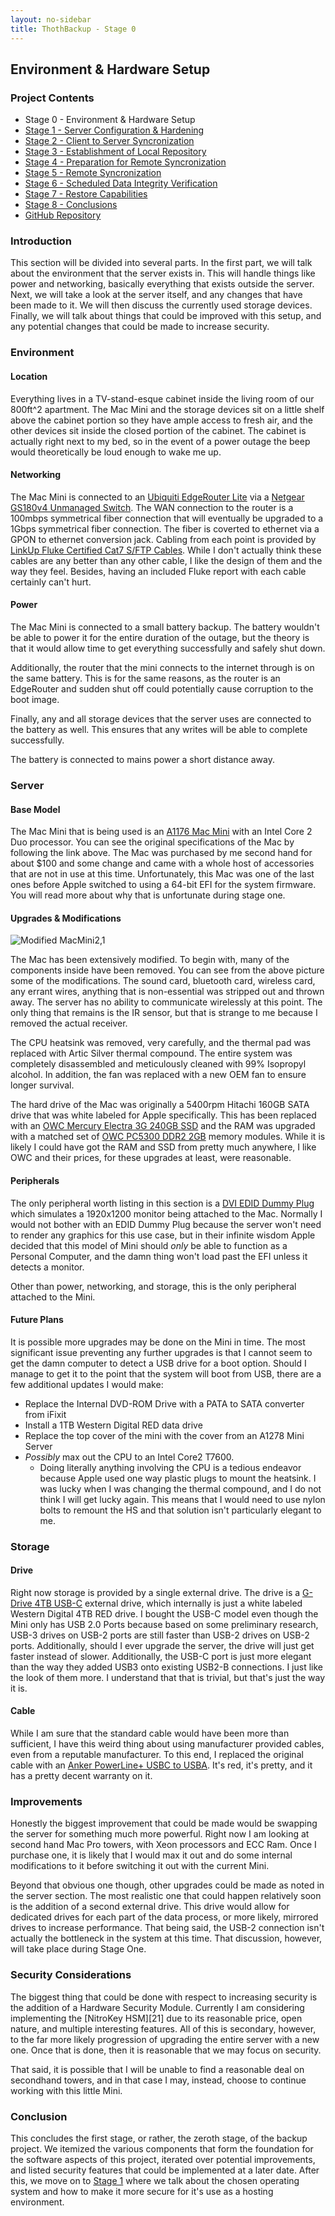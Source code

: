 ```yaml
---
layout: no-sidebar
title: ThothBackup - Stage 0
---
```


## Environment & Hardware Setup ##

### Project Contents ###
* Stage 0 - Environment & Hardware Setup
* [Stage 1 - Server Configuration & Hardening][2]
* [Stage 2 - Client to Server Syncronization][3]
* [Stage 3 - Establishment of Local Repository][4]
* [Stage 4 - Preparation for Remote Syncronization][5]
* [Stage 5 - Remote Syncronization][6]
* [Stage 6 - Scheduled Data Integrity Verification][7]
* [Stage 7 - Restore Capabilities][8]
* [Stage 8 - Conclusions][9]
* [GitHub Repository][10]

### Introduction ###
This section will be divided into several parts. In the first part, we will talk
about the environment that the server exists in. This will handle things like
power and networking, basically everything that exists outside the server. Next,
we will take a look at the server itself, and any changes that have been made to
it. We will then discuss the currently used storage devices. Finally, we will
talk about things that could be improved with this setup, and any potential
changes that could be made to increase security.

### Environment ####

#### Location ####
Everything lives in a TV-stand-esque cabinet inside the living room of our
800ft^2 apartment. The Mac Mini and the storage devices sit on a little shelf
above the cabinet portion so they have ample access to fresh air, and the
other devices sit inside the closed portion of the cabinet. The cabinet is
actually right next to my bed, so in the event of a power outage the beep would
theoretically be loud enough to wake me up.

#### Networking ####
The Mac Mini is connected to an [Ubiquiti EdgeRouter Lite][11] via a
[Netgear GS180v4 Unmanaged Switch][12]. The WAN connection to the router is a
100mbps symmetrical fiber connection that will eventually be upgraded to a 1Gbps
symmetrical fiber connection. The fiber is coverted to ethernet via a GPON to
ethernet conversion jack. Cabling from each point is provided by
[LinkUp Fluke Certified Cat7 S/FTP Cables][13]. While I don't actually think
these cables are any better than any other cable, I like the design of them and
the way they feel. Besides, having an included Fluke report with each cable
certainly can't hurt.

#### Power ####
The Mac Mini is connected to a small battery backup. The battery wouldn't be
able to power it for the entire duration of the outage, but the theory is that
it would allow time to get everything successfully and safely shut down.

Additionally, the router that the mini connects to the internet through is on
the same battery. This is for the same reasons, as the router is an EdgeRouter
and sudden shut off could potentially cause corruption to the boot image.

Finally, any and all storage devices that the server uses are connected to the
battery as well. This ensures that any writes will be able to complete
successfully.

The battery is connected to mains power a short distance away.


### Server ###

#### Base Model ####
The Mac Mini that is being used is an [A1176 Mac Mini][14] with an Intel Core 2
Duo processor. You can see the original specifications of the Mac by following
the link above. The Mac was purchased by me second hand for about $100 and
some change and came with a whole host of accessories that are not in use at
this time. Unfortunately, this Mac was one of the last ones before Apple
switched to using a 64-bit EFI for the system firmware. You will read more about
why that is unfortunate during stage one.

#### Upgrades & Modifications ####
![Modified MacMini2,1][15]

The Mac has been extensively modified. To begin with, many of the components
inside have been removed. You can see from the above picture some of the
modifications. The sound card, bluetooth card, wireless card, any errant wires,
anything that is non-essential was stripped out and thrown away. The server has
no ability to communicate wirelessly at this point. The only thing that remains
is the IR sensor, but that is strange to me because I removed the actual
receiver.

The CPU heatsink was removed, very carefully, and the thermal pad was replaced
with Artic Silver thermal compound. The entire system was completely
disassembled and meticulously cleaned with 99% Isopropyl alcohol. In addition,
the fan was replaced with a new OEM fan to ensure longer survival.

The hard drive of the Mac was originally a 5400rpm Hitachi 160GB SATA drive
that was white labeled for Apple specifically. This has been replaced with an
[OWC Mercury Electra 3G 240GB SSD][16] and the RAM was upgraded with a matched
set of [OWC PC5300 DDR2 2GB][17] memory modules. While it is likely I could
have got the RAM and SSD from pretty much anywhere, I like OWC and their prices,
for these upgrades at least, were reasonable.

#### Peripherals ####
The only peripheral worth listing in this section is a [DVI EDID Dummy Plug][18]
which simulates a 1920x1200 monitor being attached to the Mac. Normally I would
not bother with an EDID Dummy Plug because the server won't need to render any
graphics for this use case, but in their infinite wisdom Apple decided that this
model of Mini should _only_ be able to function as a Personal Computer, and the
damn thing won't load past the EFI unless it detects a monitor.

Other than power, networking, and storage, this is the only peripheral attached
to the Mini.

#### Future Plans ####
It is possible more upgrades may be done on the Mini in time. The most
significant issue preventing any further upgrades is that I cannot seem to get
the damn computer to detect a USB drive for a boot option. Should I manage to
get it to the point that the system will boot from USB, there are a few
additional updates I would make:

  * Replace the Internal DVD-ROM Drive with a PATA to SATA converter from iFixit
  * Install a 1TB Western Digital RED data drive
  * Replace the top cover of the mini with the cover from an A1278 Mini Server
  * _Possibly_ max out the CPU to an Intel Core2 T7600.
    * Doing literally anything involving the CPU is a tedious endeavor because
      Apple used one way plastic plugs to mount the heatsink. I was lucky when
      I was changing the thermal compound, and I do not think I will get lucky
      again. This means that I would need to use nylon bolts to remount the HS
      and that solution isn't particularly elegant to me.

### Storage ###

#### Drive ####
Right now storage is provided by a single external drive. The drive is a
[G-Drive 4TB USB-C][19] external drive, which internally is just a white labeled
Western Digital 4TB RED drive. I bought the USB-C model even though the Mini
only has USB 2.0 Ports because based on some preliminary research, USB-3 drives
on USB-2 ports are still faster than USB-2 drives on USB-2 ports. Additionally,
should I ever upgrade the server, the drive will just get faster instead of
slower. Additionally, the USB-C port is just more elegant than the way they
added USB3 onto existing USB2-B connections. I just like the look of them more.
I understand that that is trivial, but that's just the way it is.

#### Cable ####
While I am sure that the standard cable would have been more than sufficient, I
have this weird thing about using manufacturer provided cables, even from a
reputable manufacturer. To this end, I replaced the original cable with an
[Anker PowerLine+ USBC to USBA][20]. It's red, it's pretty, and it has a pretty
decent warranty on it.

### Improvements ###
Honestly the biggest improvement that could be made would be swapping the server
for something much more powerful. Right now I am looking at second hand Mac Pro
towers, with Xeon processors and ECC Ram. Once I purchase one, it is likely that
I would max it out and do some internal modifications to it before switching it
out with the current Mini.

Beyond that obvious one though, other upgrades could be made as noted in the
server section. The most realistic one that could happen relatively soon is the
addition of a second external drive. This drive would allow for dedicated drives
for each part of the data process, or more likely, mirrored drives to increase
performance. That being said, the USB-2 connection isn't actually the bottleneck
in the system at this time. That discussion, however, will take place during
Stage One.

### Security Considerations ###
The biggest thing that could be done with respect to increasing security is the
addition of a Hardware Security Module. Currently I am considering implementing
the [NitroKey HSM][21] due to its reasonable price, open nature, and multiple
interesting features. All of this is secondary, however, to the far more likely
progression of upgrading the entire server with a new one. Once that is done,
then it is reasonable that we may focus on security.

That said, it is possible that I will be unable to find a reasonable deal on
secondhand towers, and in that case I may, instead, choose to continue working
with this little Mini.

### Conclusion ###
This concludes the first stage, or rather, the zeroth stage, of the backup
project. We itemized the various components that form the foundation for the
software aspects of this project, iterated over potential improvements, and
listed security features that could be implemented at a later date. After this,
we move on to [Stage 1][2] where we talk about the chosen operating system and
how to make it more secure for it's use as a hosting environment.

[1]:  /projects/thothbackup/stage-0/
[2]:  /projects/thothbackup/stage-1/
[3]:  /projects/thothbackup/stage-2/
[4]:  /projects/thothbackup/stage-3/
[5]:  /projects/thothbackup/stage-4/
[6]:  /projects/thothbackup/stage-5/
[7]:  /projects/thothbackup/stage-6/
[8]:  /projects/thothbackup/stage-7/
[9]:  /projects/thothbackup/stage-8/
[10]: https://github.com/zyradyl/ThothBackup
[11]: https://www.ubnt.com/edgemax/edgerouter-lite/
[12]: https://www.netgear.com/business/products/switches/unmanaged/GS108.aspx
[13]: https://www.amazon.com/dp/B07BYBCXZ8/ref=cm_sw_r_cp_ep_dp_QMoaCbJKKX17D
[14]: https://everymac.com/systems/apple/mac_mini/specs/mac-mini-core-2-duo-2.0-specs.html
[15]: /images/posts/mac-mini.jpeg
[16]: https://www.owcdigital.com/products/electra-3g-ssd
[17]: https://eshop.macsales.com/item/OWC/5300DDR2S4GP/
[18]: http://madebymitchell.com/edid/
[19]: https://www.g-technology.com/products/desktop/g-drive-usb-c#0G05666
[20]: https://www.anker.com/products/variant/powerline-usb-c-to-usb-a-double-braided-nylon-fast-charging-cable/B8266092
